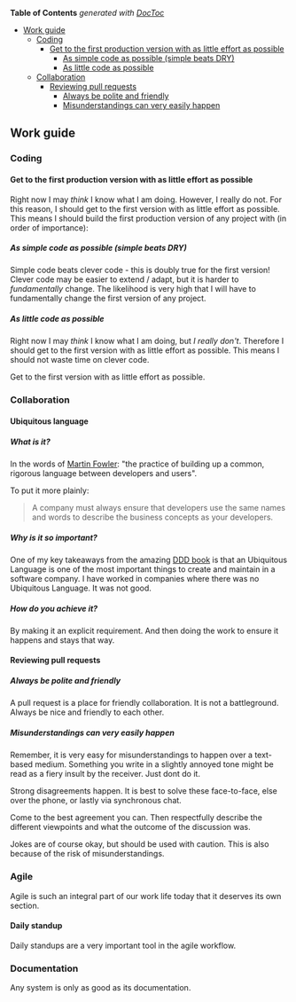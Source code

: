 <!-- START doctoc generated TOC please keep comment here to allow auto update -->
<!-- DON'T EDIT THIS SECTION, INSTEAD RE-RUN doctoc TO UPDATE -->
**Table of Contents**  *generated with [DocToc](https://github.com/thlorenz/doctoc)*

- [Work guide](#work-guide)
  - [Coding](#coding)
    - [Get to the first production version with as little effort as possible](#get-to-the-first-production-version-with-as-little-effort-as-possible)
      - [As simple code as possible (simple beats DRY)](#as-simple-code-as-possible-simple-beats-dry)
      - [As little code as possible](#as-little-code-as-possible)
  - [Collaboration](#collaboration)
    - [Reviewing pull requests](#reviewing-pull-requests)
      - [Always be polite and friendly](#always-be-polite-and-friendly)
      - [Misunderstandings can very easily happen](#misunderstandings-can-very-easily-happen)

<!-- END doctoc generated TOC please keep comment here to allow auto update -->

## Work guide

### Coding

#### Get to the first production version with as little effort as possible
Right now I may *think* I know what I am doing. However, I really do not. For this reason, I should get to the first version with as little effort as possible. This means I should build the first production version of any project with (in order of importance):

##### As simple code as possible (simple beats DRY)
Simple code beats clever code - this is doubly true for the first version! Clever code may be easier to extend / adapt, but it is harder to *fundamentally* change. The likelihood is very high that I will have to fundamentally change the first version of any project.

##### As little code as possible
Right now I may *think* I know what I am doing, but *I really don't*. Therefore I should get to the first version with as little effort as possible. This means I should not waste time on clever code.

Get to the first version with as little effort as possible.

### Collaboration

#### Ubiquitous language
##### What is it?
In the words of [Martin Fowler](https://martinfowler.com/bliki/UbiquitousLanguage.html): "the practice of building up a common, rigorous language between developers and users".

To put it more plainly: 

> A company must always ensure that developers use the same names and words to describe the business concepts as your developers.

##### Why is it so important?
One of my key takeaways from the amazing [DDD book](https://www.oreilly.com/library/view/domain-driven-design-tackling/0321125215/) is that an Ubiquitous Language is one of the most important things to create and maintain in a software company. I have worked in companies where there was no Ubiquitous Language. It was not good.

##### How do you achieve it?
By making it an explicit requirement. And then doing the work to ensure it happens and stays that way.

#### Reviewing pull requests

##### Always be polite and friendly
A pull request is a place for friendly collaboration. It is not a battleground. Always be nice and friendly to each other.

##### Misunderstandings can very easily happen
Remember, it is very easy for misunderstandings to happen over a text-based medium. Something you write in a slightly annoyed tone might be read as a fiery insult by the receiver. Just dont do it.

Strong disagreements happen. It is best to solve these face-to-face, else over the phone, or lastly via synchronous chat. 

Come to the best agreement you can. Then respectfully describe the different viewpoints and what the outcome of the discussion was.

Jokes are of course okay, but should be used with caution. This is also because of the risk of misunderstandings.

### Agile
Agile is such an integral part of our work life today that it deserves its own section.

#### Daily standup
Daily standups are a very important tool in the agile workflow.

### Documentation

Any system is only as good as its documentation.

<!-- #### Be explicit -->